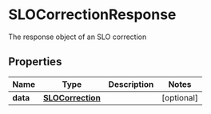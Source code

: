 

# SLOCorrectionResponse

The response object of an SLO correction
## Properties

Name | Type | Description | Notes
------------ | ------------- | ------------- | -------------
**data** | [**SLOCorrection**](SLOCorrection.md) |  |  [optional]



